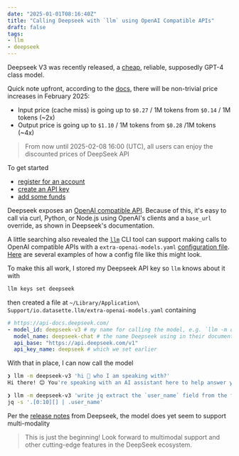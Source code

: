 ```yaml
---
date: "2025-01-01T08:16:40Z"
title: "Calling Deepseek with `llm` using OpenAI Compatible APIs"
draft: false
tags:
- llm
- deepseek
---
```


Deepseek V3 was recently released, a [cheap](https://api-docs.deepseek.com/quick_start/pricing/), reliable, supposedly GPT-4 class model.

Quick note upfront, according to the [docs](https://api-docs.deepseek.com/quick_start/pricing/), there will be non-trivial price increases in February 2025:

- Input price (cache miss) is going up to `$0.27` / 1M tokens from `$0.14` / 1M tokens (~2x)
- Output price is going up to `$1.10` / 1M tokens from `$0.28` /1M tokens (~4x)

> From now until 2025-02-08 16:00 (UTC), all users can enjoy the discounted prices of DeepSeek API

To get started
- [register for an account](https://platform.deepseek.com/)
- [create an API key](https://platform.deepseek.com/api_keys)
- [add some funds](https://platform.deepseek.com/top_up)

Deepseek exposes an [OpenAI compatible API](https://api-docs.deepseek.com/).
Because of this, it's easy to call via curl, Python, or Node.js using OpenAI's clients and a `base_url` override, as shown in Deepseek's documentation.

A little searching also revealed the [`llm`](https://github.com/simonw/llm) CLI tool can support making calls to OpenAI compatible APIs with a `extra-openai-models.yaml` [configuration file](https://github.com/simonw/llm/blob/000e984def983aa36384a24df42d4dbb558b5bb1/docs/other-models.md#openai-compatible-models).
[Here](https://github.com/search?q=repo%3Asimonw%2Fllm++extra-openai-models.yaml&type=code
) are several examples of how a config file like this might look.

To make this all work, I stored my Deepseek API key so `llm` knows about it with

```sh
llm keys set deepseek
```

then created a file at `~/Library/Application\ Support/io.datasette.llm/extra-openai-models.yaml` containing

```yaml
# https://api-docs.deepseek.com/
- model_id: deepseek-v3 # my name for calling the model, e.g. `llm -m deepseek-v3`
  model_name: deepseek-chat # the name Deepseek using in their documentation
  api_base: "https://api.deepseek.com/v1"
  api_key_name: deepseek # which we set earlier
```

With that in place, I can now call the model

```sh
❯ llm -m deepseek-v3 'hi 🙂 who I am speaking with?'
Hi there! 😊 You're speaking with an AI assistant here to help answer your questions or chat about whatever’s on your mind. How can I assist you today?
```

```sh
❯ llm -m deepseek-v3 'write jq extract the `user_name` field from the first 10 items of jsonl but nothing more. no talk, no code fences; just code'
jq -s '.[0:10][] | .user_name'
```

Per the [release notes](https://api-docs.deepseek.com/news/news1226) from Deepseek, the model does yet seem to support multi-modality

> This is just the beginning! Look forward to multimodal support and other cutting-edge features in the DeepSeek ecosystem.
